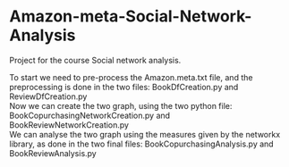 # Amazon-meta-Social-Network-Analysis
Project for the course Social network analysis.

To start we need to pre-process the Amazon.meta.txt file, and the preprocessing is done in the two files: BookDfCreation.py and ReviewDfCreation.py <br />
Now we can create the two graph, using the two python file: BookCopurchasingNetworkCreation.py and BookReviewNetworkCreation.py <br />
We can analyse the two graph using the measures given by the networkx library, as done in the two final files: BookCopurchasingAnalysis.py and BookReviewAnalysis.py
